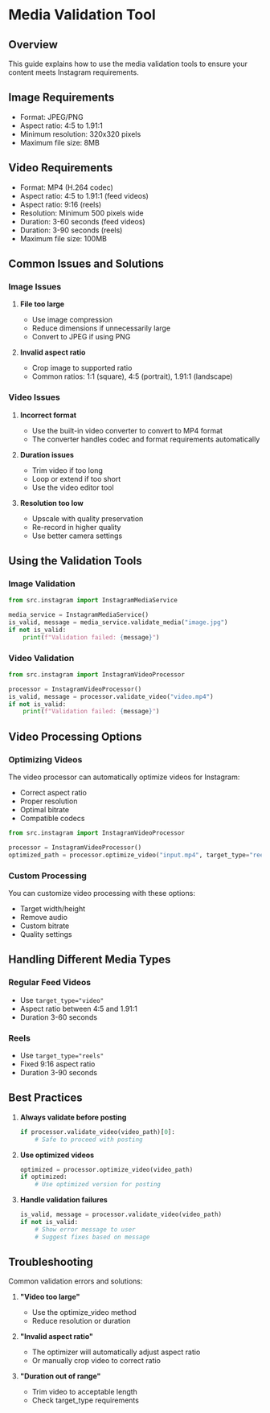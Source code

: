 # Media Validation Tool

## Overview
This guide explains how to use the media validation tools to ensure your content meets Instagram requirements.

## Image Requirements
- Format: JPEG/PNG
- Aspect ratio: 4:5 to 1.91:1
- Minimum resolution: 320x320 pixels
- Maximum file size: 8MB

## Video Requirements
- Format: MP4 (H.264 codec)
- Aspect ratio: 4:5 to 1.91:1 (feed videos)
- Aspect ratio: 9:16 (reels)
- Resolution: Minimum 500 pixels wide
- Duration: 3-60 seconds (feed videos)
- Duration: 3-90 seconds (reels)
- Maximum file size: 100MB

## Common Issues and Solutions

### Image Issues

1. **File too large**
   - Use image compression
   - Reduce dimensions if unnecessarily large
   - Convert to JPEG if using PNG

2. **Invalid aspect ratio**
   - Crop image to supported ratio
   - Common ratios: 1:1 (square), 4:5 (portrait), 1.91:1 (landscape)

### Video Issues

1. **Incorrect format**
   - Use the built-in video converter to convert to MP4 format
   - The converter handles codec and format requirements automatically

2. **Duration issues**
   - Trim video if too long
   - Loop or extend if too short
   - Use the video editor tool

3. **Resolution too low**
   - Upscale with quality preservation
   - Re-record in higher quality
   - Use better camera settings

## Using the Validation Tools

### Image Validation
```python
from src.instagram import InstagramMediaService

media_service = InstagramMediaService()
is_valid, message = media_service.validate_media("image.jpg")
if not is_valid:
    print(f"Validation failed: {message}")
```

### Video Validation
```python
from src.instagram import InstagramVideoProcessor

processor = InstagramVideoProcessor()
is_valid, message = processor.validate_video("video.mp4")
if not is_valid:
    print(f"Validation failed: {message}")
```

## Video Processing Options

### Optimizing Videos
The video processor can automatically optimize videos for Instagram:
- Correct aspect ratio
- Proper resolution
- Optimal bitrate
- Compatible codecs

```python
from src.instagram import InstagramVideoProcessor

processor = InstagramVideoProcessor()
optimized_path = processor.optimize_video("input.mp4", target_type="reels")
```

### Custom Processing
You can customize video processing with these options:
- Target width/height
- Remove audio
- Custom bitrate
- Quality settings

## Handling Different Media Types

### Regular Feed Videos
- Use `target_type="video"` 
- Aspect ratio between 4:5 and 1.91:1
- Duration 3-60 seconds

### Reels
- Use `target_type="reels"`
- Fixed 9:16 aspect ratio
- Duration 3-90 seconds

## Best Practices

1. **Always validate before posting**
   ```python
   if processor.validate_video(video_path)[0]:
       # Safe to proceed with posting
   ```

2. **Use optimized videos**
   ```python
   optimized = processor.optimize_video(video_path)
   if optimized:
       # Use optimized version for posting
   ```

3. **Handle validation failures**
   ```python
   is_valid, message = processor.validate_video(video_path)
   if not is_valid:
       # Show error message to user
       # Suggest fixes based on message
   ```

## Troubleshooting

Common validation errors and solutions:

1. **"Video too large"**
   - Use the optimize_video method
   - Reduce resolution or duration

2. **"Invalid aspect ratio"**
   - The optimizer will automatically adjust aspect ratio
   - Or manually crop video to correct ratio

3. **"Duration out of range"**
   - Trim video to acceptable length
   - Check target_type requirements
